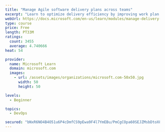 ```yaml
---
title: "Manage Agile software delivery plans across teams"
excerpt: "Learn to optimize delivery efficiency by improving work plan visibility across teams."
webUrl: https://docs.microsoft.com/en-us/learn/modules/manage-delivery-plans/
type: course
price: Free
length: PT33M
ratings:
  count: 3455
  average: 4.740666
heat: 54

provider:
  name: Microsoft Learn
  domain: microsoft.com
  images:
    - url: /assets/images/organizations/microsoft.com-50x50.jpg
      width: 50
      height: 50

levels:
  - Beginner

topics:
  - DevOps

secured: "bNxR6NO4B4O51u6P4cDmfCS9pEwa9F4l7YmEBu/PmCgCOpa60SEJZMsbDtoX8hyWFN19Q/ld3/RHHOwvpJbIvx/e5dLlZCjHyV1V5GNgLGQcYsznvShASIqakycL94RxzXG7i8dik7FkplpNQRnri+J2Cy2KWvtVjpCG6n+1csmABugWhphgImauBso8JydPCtrf8A/ECoFXCV0ErDBy1r3q73E32apIMsLGJmHZZgj5Jmm5imTz2tAxHGTv86wvriGGkaCK1Zcoiyipwzv5NZCqwRvxYV+s8HQVQk9Bo3HcKkgAHFMZ+TPPNnTsZsDRwbb5VIOdqvhhIfh9v0VCFi5wME3/7r9N3UtvuLsCGOwGvGeHY5znwm+4yQ3GstsJmxMvGM4xyfaR6ajZzt9ZA9CL73QYPffNHBASnyCWoC4=;Ik8RN2FcE2ew947+Al9wFw=="
---
```


